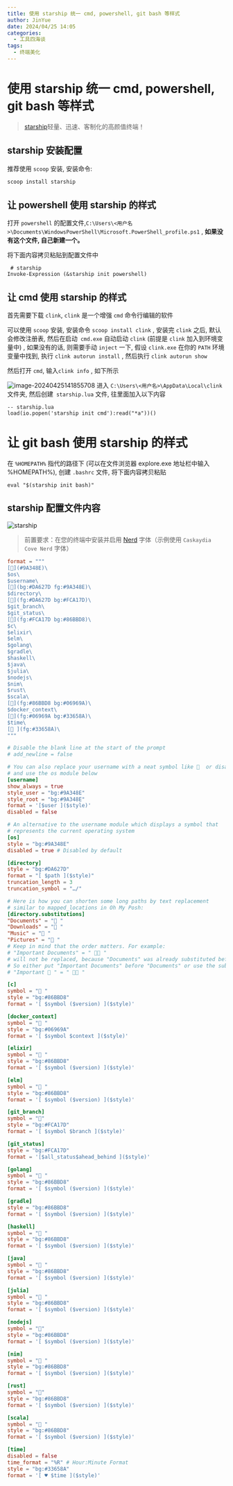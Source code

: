 ```yaml
---
title: 使用 starship 统一 cmd, powershell, git bash 等样式
author: JinYue
date: 2024/04/25 14:05
categories:
  - 工具四海谈
tags:
  - 终端美化
---
```


# 使用 starship 统一 cmd, powershell, git bash 等样式

> [starship](https://starship.rs/zh-CN/)轻量、迅速、客制化的高颜值终端！

## starship 安装配置

推荐使用 `scoop` 安装, 安装命令:

```bash
scoop install starship
```

## 让 powershell 使用 starship 的样式

打开 `powershell` 的配置文件,`C:\Users\<用户名>\Documents\WindowsPowerShell\Microsoft.PowerShell_profile.ps1` ,
**如果没有这个文件, 自己新建一个。**

将下面内容拷贝粘贴到配置文件中

```text
 # starship
Invoke-Expression (&starship init powershell)
```

## 让 cmd 使用 starship 的样式

首先需要下载 `clink`, `clink` 是一个增强 `cmd` 命令行编辑的软件

可以使用 `scoop` 安装, 安装命令 `scoop install clink` , 安装完 `clink` 之后, 默认会修改注册表, 然后在启动` cmd.exe`
自动启动 `clink` (前提是 `clink` 加入到环境变量中) , 如果没有的话, 则需要手动 `inject` 一下, 假设 `clink.exe`
在你的 `PATH` 环境变量中找到, 执行 `clink autorun install` , 然后执行 `clink autorun show`

然后打开 `cmd`, 输入`clink info` , 如下所示

![image-20240425141855708](https://jiny127.oss-cn-hangzhou.aliyuncs.com/typora/image-20240425141855708.png)
进入 `C:\Users\<用户名>\AppData\Local\clink` 文件夹, 然后创建` starship.lua` 文件, 往里面加入以下内容

```text
-- starship.lua
load(io.popen('starship init cmd'):read("*a"))()
```

# 让 git bash 使用 starship 的样式

在 `%HOMEPATH%` 指代的路径下 (可以在文件浏览器 explore.exe 地址栏中输入 %HOMEPATH%), 创建 `.bashrc` 文件, 将下面内容拷贝粘贴

```text
eval "$(starship init bash)"
```

## starship 配置文件内容

![starship](https://starship.rs/presets/img/pastel-powerline.png)
> 前置要求：在您的终端中安装并启用 [Nerd](https://www.nerdfonts.com/) 字体（示例使用 `Caskaydia Cove Nerd` 字体）

```toml
format = """
[](#9A348E)\
$os\
$username\
[](bg:#DA627D fg:#9A348E)\
$directory\
[](fg:#DA627D bg:#FCA17D)\
$git_branch\
$git_status\
[](fg:#FCA17D bg:#86BBD8)\
$c\
$elixir\
$elm\
$golang\
$gradle\
$haskell\
$java\
$julia\
$nodejs\
$nim\
$rust\
$scala\
[](fg:#86BBD8 bg:#06969A)\
$docker_context\
[](fg:#06969A bg:#33658A)\
$time\
[ ](fg:#33658A)\
"""

# Disable the blank line at the start of the prompt
# add_newline = false

# You can also replace your username with a neat symbol like   or disable this
# and use the os module below
[username]
show_always = true
style_user = "bg:#9A348E"
style_root = "bg:#9A348E"
format = '[$user ]($style)'
disabled = false

# An alternative to the username module which displays a symbol that
# represents the current operating system
[os]
style = "bg:#9A348E"
disabled = true # Disabled by default

[directory]
style = "bg:#DA627D"
format = "[ $path ]($style)"
truncation_length = 3
truncation_symbol = "…/"

# Here is how you can shorten some long paths by text replacement
# similar to mapped_locations in Oh My Posh:
[directory.substitutions]
"Documents" = "󰈙 "
"Downloads" = " "
"Music" = " "
"Pictures" = " "
# Keep in mind that the order matters. For example:
# "Important Documents" = " 󰈙 "
# will not be replaced, because "Documents" was already substituted before.
# So either put "Important Documents" before "Documents" or use the substituted version:
# "Important 󰈙 " = " 󰈙 "

[c]
symbol = " "
style = "bg:#86BBD8"
format = '[ $symbol ($version) ]($style)'

[docker_context]
symbol = " "
style = "bg:#06969A"
format = '[ $symbol $context ]($style)'

[elixir]
symbol = " "
style = "bg:#86BBD8"
format = '[ $symbol ($version) ]($style)'

[elm]
symbol = " "
style = "bg:#86BBD8"
format = '[ $symbol ($version) ]($style)'

[git_branch]
symbol = ""
style = "bg:#FCA17D"
format = '[ $symbol $branch ]($style)'

[git_status]
style = "bg:#FCA17D"
format = '[$all_status$ahead_behind ]($style)'

[golang]
symbol = " "
style = "bg:#86BBD8"
format = '[ $symbol ($version) ]($style)'

[gradle]
style = "bg:#86BBD8"
format = '[ $symbol ($version) ]($style)'

[haskell]
symbol = " "
style = "bg:#86BBD8"
format = '[ $symbol ($version) ]($style)'

[java]
symbol = " "
style = "bg:#86BBD8"
format = '[ $symbol ($version) ]($style)'

[julia]
symbol = " "
style = "bg:#86BBD8"
format = '[ $symbol ($version) ]($style)'

[nodejs]
symbol = ""
style = "bg:#86BBD8"
format = '[ $symbol ($version) ]($style)'

[nim]
symbol = "󰆥 "
style = "bg:#86BBD8"
format = '[ $symbol ($version) ]($style)'

[rust]
symbol = ""
style = "bg:#86BBD8"
format = '[ $symbol ($version) ]($style)'

[scala]
symbol = " "
style = "bg:#86BBD8"
format = '[ $symbol ($version) ]($style)'

[time]
disabled = false
time_format = "%R" # Hour:Minute Format
style = "bg:#33658A"
format = '[ ♥ $time ]($style)'
```
